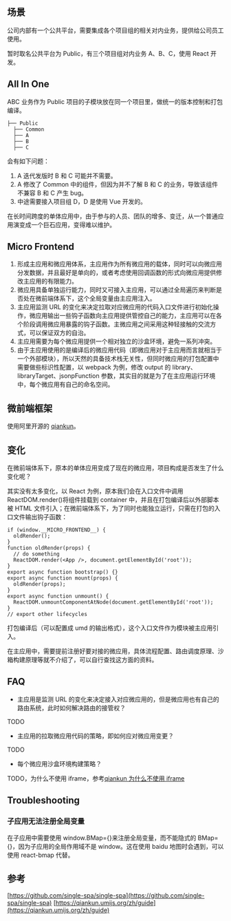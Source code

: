## 场景

公司内部有一个公共平台，需要集成各个项目组的相关对内业务，提供给公司员工使用。

暂时取名公共平台为 Public，有三个项目组对内业务 A、B、C，使用 React 开发。

## All In One

ABC 业务作为 Public 项目的子模块放在同一个项目里，做统一的版本控制和打包编译。

```
├── Public
  ├── Common
  ├── A
  ├── B
  ├── C
```

会有如下问题：

1. A 迭代发版时 B 和 C 可能并不需要。
2. A 修改了 Common 中的组件，但因为并不了解 B 和 C 的业务，导致该组件不兼容 B 和 C 产生 bug。
3. 中途需要接入项目组 D，D 是使用 Vue 开发的。

在长时间跨度的单体应用中，由于参与的人员、团队的增多、变迁，从一个普通应用演变成一个巨石应用，变得难以维护。

## Micro Frontend

1. 形成主应用和微应用体系，主应用作为所有微应用的载体，同时可以向微应用分发数据，并且最好是单向的，或者考虑使用回调函数的形式向微应用提供修改主应用的有限能力。
2. 微应用具备单独运行能力，同时又可接入主应用，可以通过全局遍历来判断是否处在微前端体系下，这个全局变量由主应用注入。
3. 主应用监测 URL 的变化来决定拉取对应微应用的代码入口文件进行初始化操作，微应用输出一些钩子函数向主应用提供管控自己的能力，主应用可以在各个阶段调用微应用暴露的钩子函数。主微应用之间采用这种轻接触的交流方式，可以保证双方的自治。
4. 主应用需要为每个微应用提供一个相对独立的沙盒环境，避免一系列冲突。
5. 由于主应用使用的是编译后的微应用代码（即微应用对于主应用而言就相当于一个外部模块），所以天然的具备技术栈无关性，但同时微应用的打包配置中需要做些标识性配置，以 webpack 为例，修改 output 的 library、libraryTarget、jsonpFunction 参数，其实目的就是为了在主应用运行环境中，每个微应用有自己的命名空间。

## 微前端框架

使用阿里开源的 [qiankun](https://qiankun.umijs.org/)。

## 变化

在微前端体系下，原本的单体应用变成了现在的微应用，项目构成是否发生了什么变化呢？

其实没有太多变化，以 React 为例，原本我们会在入口文件中调用 ReactDOM.render()将组件挂载到 container 中，并且在打包编译后以外部脚本被 HTML 文件引入；在微前端体系下，为了同时也能独立运行，只需在打包的入口文件输出钩子函数：

```tsx
if (window.__MICRO_FRONTEND__) {
  oldRender();
}
function oldRender(props) {
  // do something
  ReactDOM.render(<App />, document.getElementById('root'));
}
export async function bootstrap() {}
export async function mount(props) {
  oldRender(props);
}
export async function unmount() {
  ReactDOM.unmountComponentAtNode(document.getElementById('root'));
}
// export other lifecycles
```

打包编译后（可以配置成 umd 的输出格式），这个入口文件作为模块被主应用引入。

在主应用中，需要提前注册好要对接的微应用，具体流程配置、路由调度原理、沙箱构建原理等就不介绍了，可以自行查找这方面的资料。

## FAQ

- 主应用是监测 URL 的变化来决定接入对应微应用的，但是微应用也有自己的路由系统，此时如何解决路由的接管权？

TODO

- 主应用的拉取微应用代码的策略，即如何应对微应用变更？

TODO

- 每个微应用沙盒环境构建策略？

TODO，为什么不使用 iframe，参考[qiankun 为什么不使用 iframe](https://www.yuque.com/kuitos/gky7yw/gesexv)

## Troubleshooting

### 子应用无法注册全局变量

在子应用中需要使用 window.BMap={}来注册全局变量，而不能隐式的 BMap={}，因为子应用的全局作用域不是 window。这在使用 baidu 地图时会遇到，可以使用 react-bmap 代替。

## 参考

[https://github.com/single-spa/single-spa](https://github.com/single-spa/single-spa)
[https://qiankun.umijs.org/zh/guide](https://qiankun.umijs.org/zh/guide)
